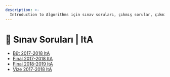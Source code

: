 ```yaml
---
description: >-
  Introduction to Algorithms için sınav soruları, çıkmış sorular, çıkmışlar, önceki senelerde çıkan sorular
---
```


# 📃 Sınav Soruları \| ItA

<!--YPackage.YGitbookIntegration-tarafından-otomatik-oluşturulmuştur-->

- [Büt 2017-2018 ItA](B%C3%BCt%202017-2018%20ItA.pdf)
- [Final 2017-2018 ItA](Final%202017-2018%20ItA.pdf)
- [Final 2018-2019 ItA](Final%202018-2019%20ItA.pdf)
- [Vize 2017-2018 ItA](Vize%202017-2018%20ItA.pdf)

<!--YPackage.YGitbookIntegration-tarafından-otomatik-oluşturulmuştur-->
